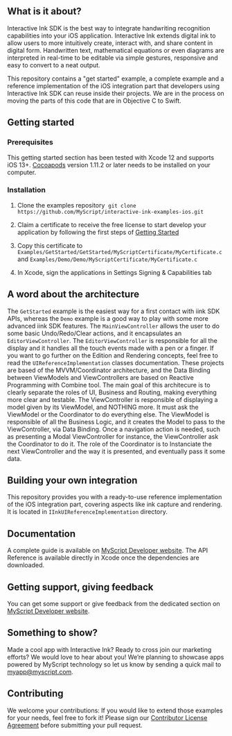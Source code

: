 ## What is it about?

Interactive Ink SDK is the best way to integrate handwriting recognition capabilities into your iOS application. Interactive Ink extends digital ink to allow users to more intuitively create, interact with, and share content in digital form. Handwritten text, mathematical equations or even diagrams are interpreted in real-time to be editable via simple gestures, responsive and easy to convert to a neat output.

This repository contains a "get started" example, a complete example and a reference implementation of the iOS integration part that developers using Interactive Ink SDK can reuse inside their projects. We are in the process on moving the parts of this code that are in Objective C to Swift.

## Getting started

### Prerequisites

This getting started section has been tested with Xcode 12 and supports iOS 13+.
[Cocoapods](https://guides.cocoapods.org/using/getting-started.html#toc_3) version 1.11.2 or later needs to be installed on your computer.

### Installation

1. Clone the examples repository  `git clone https://github.com/MyScript/interactive-ink-examples-ios.git`

2. Claim a certificate to receive the free license to start develop your application by following the first steps of [Getting Started](https://developer.myscript.com/getting-started)

3. Copy this certificate to `Examples/GetStarted/GetStarted/MyScriptCertificate/MyCertificate.c` and `Examples/Demo/Demo/MyScriptCertificate/MyCertificate.c`

4. In Xcode, sign the applications in Settings Signing & Capabilities tab

## A word about the architecture

The `GetStarted` example is the easiest way for a first contact with iink SDK APIs, whereas the `Demo` example is a good way to play with some more advanced iink SDK features.
The `MainViewController` allows the user to do some basic Undo/Redo/Clear actions, and it encapsulates an `EditorViewController`.
The `EditorViewController` is responsible for all the display and it handles all the touch events made with a pen or a finger.
If you want to go further on the Edition and Rendering concepts, feel free to read the `UIReferenceImplementation` classes documentation.
These projects are based of the MVVM/Coordinator architecture, and the Data Binding between ViewModels and ViewControllers are based on Reactive Programming with Combine tool.
The main goal of this architecure is to clearly separate the roles of UI, Business and Routing, making everything more clear and testable.
The ViewController is responsible of displaying a model given by its ViewModel, and NOTHING more. It must ask the ViewModel or the Coordinator to do everything else.
The ViewModel is responsible of all the Business Logic, and it creates the Model to pass to the ViewController, via Data Binding.
Once a navigation action is needed, such as presenting a Modal ViewController for instance, the ViewController ask the Coordinator to do it.
The role of the Coordinator is to Instanciate the next ViewController and the way it is presented, and eventually pass it some data.

## Building your own integration

This repository provides you with a ready-to-use reference implementation of the iOS integration part, covering aspects like ink capture and rendering. It is located in `IInkUIReferenceImplementation` directory.

## Documentation

A complete guide is available on [MyScript Developer website](https://developer.myscript.com/docs/interactive-ink/latest/ios/).
The API Reference is available directly in Xcode once the dependencies are downloaded.

## Getting support, giving feedback

You can get some support or give feedback from the dedicated section on [MyScript Developer website](https://developer.myscript.com/support/).

## Something to show?

Made a cool app with Interactive Ink? Ready to cross join our marketing efforts? We would love to hear about you!
We’re planning to showcase apps powered by MyScript technology so let us know by sending a quick mail to [myapp@myscript.com](mailto://myapp@myscript.com).

## Contributing

We welcome your contributions:
If you would like to extend those examples for your needs, feel free to fork it!
Please sign our [Contributor License Agreement](CONTRIBUTING.md) before submitting your pull request.
